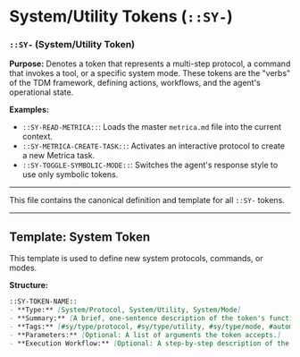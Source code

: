 # System/Utility Tokens (`::SY-`)

### `::SY-` (System/Utility Token)

**Purpose:** Denotes a token that represents a multi-step protocol, a command that invokes a tool, or a specific system mode. These tokens are the "verbs" of the TDM framework, defining actions, workflows, and the agent's operational state.

**Examples:**
- `::SY-READ-METRICA::`: Loads the master `metrica.md` file into the current context.
- `::SY-METRICA-CREATE-TASK::`: Activates an interactive protocol to create a new Metrica task.
- `::SY-TOGGLE-SYMBOLIC-MODE::`: Switches the agent's response style to use only symbolic tokens.

---

This file contains the canonical definition and template for all `::SY-` tokens.

---

## Template: System Token

This template is used to define new system protocols, commands, or modes.

**Structure:**
```markdown
::SY-TOKEN-NAME::
- **Type:** [System/Protocol, System/Utility, System/Mode]
- **Summary:** [A brief, one-sentence description of the token's function.]
- **Tags:** [#sy/type/protocol, #sy/type/utility, #sy/type/mode, #automation, #interactive, etc.]
- **Parameters:** [Optional: A list of arguments the token accepts.]
- **Execution Workflow:** [Optional: A step-by-step description of the process the token executes.]
```
